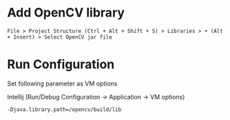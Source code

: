 # Add OpenCV library

```
File > Project Structure (Ctrl + Alt + Shift + S) > Libraries > + (Alt + Insert) > Select OpenCV jar file 
```

# Run Configuration

Set following parameter as VM options

Intellij (Run/Debug Configuration -> Application -> VM options)

```
-Djava.library.path=/opencv/build/lib
```
